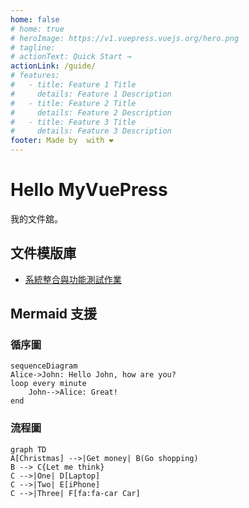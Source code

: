 ```yaml
---
home: false
# home: true
# heroImage: https://v1.vuepress.vuejs.org/hero.png
# tagline:
# actionText: Quick Start →
actionLink: /guide/
# features:
#   - title: Feature 1 Title
#     details: Feature 1 Description
#   - title: Feature 2 Title
#     details: Feature 2 Description
#   - title: Feature 3 Title
#     details: Feature 3 Description
footer: Made by  with ❤️
---
```


# Hello MyVuePress

我的文件舘。

## 文件模版庫

- [系統整合與功能測試作業](./sit.md)

## Mermaid 支援

### 循序圖

```mermaid
sequenceDiagram
Alice->John: Hello John, how are you?
loop every minute
    John-->Alice: Great!
end
```

### 流程圖

```mermaid
graph TD
A[Christmas] -->|Get money| B(Go shopping)
B --> C{Let me think}
C -->|One| D[Laptop]
C -->|Two| E[iPhone]
C -->|Three| F[fa:fa-car Car]
```

